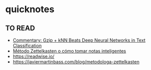 # quicknotes


## TO READ

- [Commentary: Gzip + kNN Beats Deep Neural Networks in Text Classification](https://github.com/VictorCabello/quicknotes/assets/3954332/ab4fb760-4343-4624-b546-d2790f419ab1)
- [Método Zettelkasten o cómo tomar notas inteligentes](https://colaboratorio.net/javierinsitu/colaboratorio/2020/metodo-zettelkasten-notas-inteligentes/)
- https://readwise.io/
- https://javiermartinbass.com/blog/metodologa-zettelkasten
